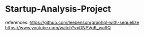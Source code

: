# Startup-Analysis-Project

references:
https://github.com/leebenson/graphql-with-sequelize
https://www.youtube.com/watch?v=DNPVqK_woRQ
